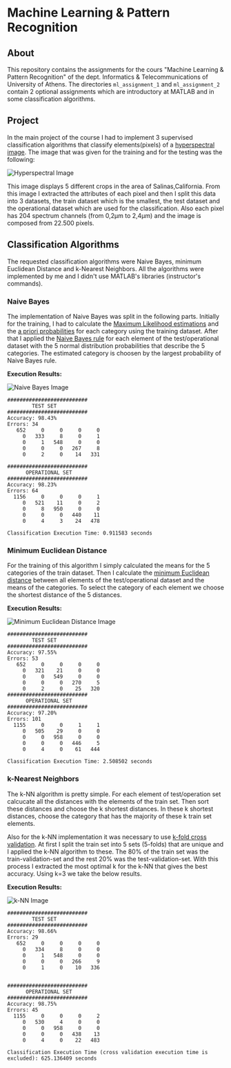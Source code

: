 # Machine Learning & Pattern Recognition

## About 

This repository contains the assignments for the cours "Machine Learning & Pattern Recognition" of the dept. Informatics & Telecommunications of University of Athens. The directories `ml_assignment_1` and `ml_assignment_2` contain 2 optional assignments which are introductory at MATLAB and in some classification algorithms.

## Project

In the main project of the course I had to implement 3 supervised classification algorithms that classify elements(pixels) of a [hyperspectral image](https://en.wikipedia.org/wiki/Hyperspectral_imaging). The image that was given for the training and for the testing was the following:

![Hyperspectral Image]()

This image displays 5 different crops in the area of Salinas,California. From this image I extracted the attributes of each pixel and then I split this data into 3 datasets, the train dataset which is the smallest, the test dataset and the operational dataset which are used for the classification. Also each pixel has 204 spectrum channels (from 0,2μm to 2,4μm) and the image is composed from 22.500 pixels.

## Classification Algorithms

The requested classification algorithms were Naive Bayes, minimum Euclidean Distance and k-Nearest Neighbors. All the algorithms were implemented by me and I didn't use MATLAB's libraries (instructor's commands).

### Naive Bayes

The implementation of Naive Bayes was split in the following parts. Initially for the training, I had to calculate the [Maximum Likelihood estimations](https://en.wikipedia.org/wiki/Maximum_likelihood_estimation) and the [a priori probabilities](https://en.wikipedia.org/wiki/A_priori_probability) for each category using the training dataset. After that I applied the [Naive Bayes rule](https://en.wikipedia.org/wiki/Naive_Bayes_classifier) for each element of the test/operational dataset with the 5 normal distribution probabilities that describe the 5 categories. The estimated category is choosen by the largest probability of Naive Bayes rule.

**Execution Results:**

![Naive Bayes Image](https://github.com/VangelisTsiatouras/machine-learning-di/blob/master/project/outputs/naive_bayes.jpg)

```
##########################
        TEST SET
##########################
Accuracy: 98.43%
Errors: 34
   652     0     0     0     0
     0   333     8     0     1
     0     1   548     0     0
     0     0     0   267     8
     0     2     0    14   331

##########################
      OPERATIONAL SET
##########################
Accuracy: 98.23%
Errors: 64
  1156     0     0     0     1
     0   521    11     0     2
     0     8   950     0     0
     0     0     0   440    11
     0     4     3    24   478

Classification Execution Time: 0.911583 seconds
```

### Minimum Euclidean Distance

For the training of this algorithm I simply calculated the means for the 5 categories of the train dataset. Then I calculate the [minimum Euclidean distance](https://en.wikipedia.org/wiki/Euclidean_distance) between all elements of the test/operational dataset and the means of the categories. To select the category of each element we choose the shortest distance of the 5 distances.

**Execution Results:**

![Minimum Euclidean Distance Image](https://github.com/VangelisTsiatouras/machine-learning-di/blob/master/project/outputs/euclidean.jpg)

```
##########################
        TEST SET
##########################
Accuracy: 97.55%
Errors: 53
   652     0     0     0     0
     0   321    21     0     0
     0     0   549     0     0
     0     0     0   270     5
     0     2     0    25   320
##########################
      OPERATIONAL SET
##########################
Accuracy: 97.20%
Errors: 101
  1155     0     0     1     1
     0   505    29     0     0
     0     0   958     0     0
     0     0     0   446     5
     0     4     0    61   444

Classification Execution Time: 2.508502 seconds
```

### k-Nearest Neighbors

The k-NN algorithm is pretty simple. For each element of test/operation set calcucate all the distances with the elements of the train set. Then sort these distances and choose the k shortest distances. In these k shortest distances, choose the category that has the majority of these k train set elements.

Also for the k-NN implementation it was necessary to use [k-fold cross validation](https://en.wikipedia.org/wiki/Cross-validation_(statistics)). At first I split the train set into 5 sets (5-folds) that are unique and I applied the k-NN algorithm to these. The 80% of the train set was the train-validation-set and the rest 20% was the test-validation-set. With this process I extracted the most optimal k for the k-NN that gives the best accuracy. Using k=3 we take the below results.

**Execution Results:**

![k-NN Image](https://github.com/VangelisTsiatouras/machine-learning-di/blob/master/project/outputs/knn.jpg)

```
##########################
        TEST SET
##########################
Accuracy: 98.66%
Errors: 29
   652     0     0     0     0
     0   334     8     0     0
     0     1   548     0     0
     0     0     0   266     9
     0     1     0    10   336


##########################
      OPERATIONAL SET
##########################
Accuracy: 98.75%
Errors: 45
  1155     0     0     0     2
     0   530     4     0     0
     0     0   958     0     0
     0     0     0   438    13
     0     4     0    22   483

Classification Execution Time (cross validation execution time is excluded): 625.136409 seconds
```